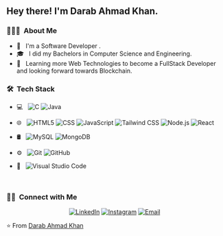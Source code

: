 <h2> Hey there! I'm Darab Ahmad Khan.</h2>

<h3> 👨🏻‍💻 &nbsp;About Me </h3>

- 🤔 &nbsp; I'm a Software Developer .
- 🎓 &nbsp; I did my Bachelors in Computer Science and Engineering.
- 🌱 &nbsp; Learning more Web Technologies to become a FullStack Developer and looking forward towards Blockchain.

<h3> 🛠 &nbsp;Tech Stack</h3>

- 💻 &nbsp;
  ![C](https://img.shields.io/badge/-C-333333?style=flat&logo=C&logoColor=007396)
  ![Java](https://img.shields.io/badge/-Java-333333?style=flat&logo=Java&logoColor=007396)
  
- 🌐 &nbsp;
  ![HTML5](https://img.shields.io/badge/-HTML5-333333?style=flat&logo=HTML5)
  ![CSS](https://img.shields.io/badge/-CSS-333333?style=flat&logo=CSS3&logoColor=1572B6)
  ![JavaScript](https://img.shields.io/badge/-JavaScript-333333?style=flat&logo=javascript)
  ![Tailwind CSS](https://img.shields.io/badge/-TailwindCSS-333333?style=flat&logo=TailwindCSS&logoColor=563D7C)
  ![Node.js](https://img.shields.io/badge/-Node.js-333333?style=flat&logo=node.js)
  ![React](https://img.shields.io/badge/-React-333333?style=flat&logo=react)
- 🛢 &nbsp;
  ![MySQL](https://img.shields.io/badge/-MySQL-333333?style=flat&logo=mysql)
  ![MongoDB](https://img.shields.io/badge/-MongoDB-333333?style=flat&logo=mongodb)
- ⚙️ &nbsp;
  ![Git](https://img.shields.io/badge/-Git-333333?style=flat&logo=git)
  ![GitHub](https://img.shields.io/badge/-GitHub-333333?style=flat&logo=github)
- 🔧 &nbsp;
  ![Visual Studio Code](https://img.shields.io/badge/-Visual%20Studio%20Code-333333?style=flat&logo=visual-studio-code&logoColor=007ACC)
<br/>

<h3> 🤝🏻 &nbsp;Connect with Me </h3>

<p align="center">
<a href="https://www.linkedin.com/in/darab-ahmad-khan/"><img alt="LinkedIn" src="https://img.shields.io/badge/LinkedIn-Darab%20Ahmad%20Khan-blue?style=flat-square&logo=linkedin"></a>
<a href="https://www.instagram.com/beingdarabkhan/"><img alt="Instagram" src="https://img.shields.io/badge/Instagram-beingdarabkhan-blue?style=flat-square&logo=instagram"></a>
<a href="mailto:avsingh@aksam25@gmail.com"><img alt="Email" src="https://img.shields.io/badge/Email-aksam25@gmail.com-blue?style=flat-square&logo=gmail"></a>
</p>

⭐️ From [Darab Ahmad Khan](https://github.com/kingdarabahmad)
